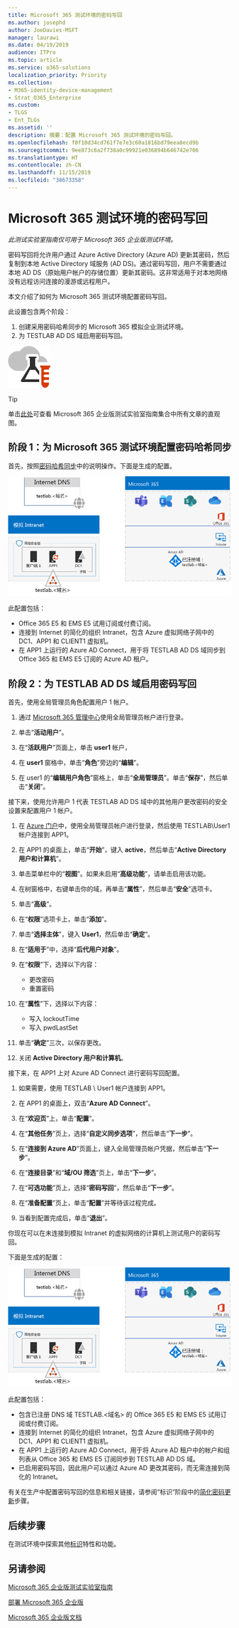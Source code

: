 ```yaml
---
title: Microsoft 365 测试环境的密码写回
ms.author: josephd
author: JoeDavies-MSFT
manager: laurawi
ms.date: 04/19/2019
audience: ITPro
ms.topic: article
ms.service: o365-solutions
localization_priority: Priority
ms.collection:
- M365-identity-device-management
- Strat_O365_Enterprise
ms.custom:
- TLGS
- Ent_TLGs
ms.assetid: ''
description: 摘要：配置 Microsoft 365 测试环境的密码写回。
ms.openlocfilehash: f0f10d34cd761f7e7e3c60a1816bd79eea8ecd9b
ms.sourcegitcommit: 9ee873c6a2f738a0c99921e036894b646742e706
ms.translationtype: HT
ms.contentlocale: zh-CN
ms.lasthandoff: 11/15/2019
ms.locfileid: "38673358"
---
```

# <a name="password-writeback-for-your-microsoft-365-test-environment"></a>Microsoft 365 测试环境的密码写回

*此测试实验室指南仅可用于 Microsoft 365 企业版测试环境。*

密码写回将允许用户通过 Azure Active Directory (Azure AD) 更新其密码，然后复制到本地 Active Directory 域服务 (AD DS)。通过密码写回，用户不需要通过本地 AD DS（原始用户帐户的存储位置）更新其密码。这非常适用于对本地网络没有远程访问连接的漫游或远程用户。

本文介绍了如何为 Microsoft 365 测试环境配置密码写回。

此设置包含两个阶段：

1.  创建采用密码哈希同步的 Microsoft 365 模拟企业测试环境。
2.  为 TESTLAB AD DS 域启用密码写回。
    
![Microsoft 云测试实验室指南](media/m365-enterprise-test-lab-guides/cloud-tlg-icon.png) 
    
> [!TIP]
> 单击[此处](media/m365-enterprise-test-lab-guides/Microsoft365EnterpriseTLGStack.pdf)可查看 Microsoft 365 企业版测试实验室指南集合中所有文章的直观图。
  
## <a name="phase-1-configure-password-hash-synchronization-for-your-microsoft-365-test-environment"></a>阶段 1：为 Microsoft 365 测试环境配置密码哈希同步

首先，按照[密码哈希同步](password-hash-sync-m365-ent-test-environment.md)中的说明操作。下面是生成的配置。
  
![使用密码哈希同步测试环境的模拟企业配置](media/pass-through-auth-m365-ent-test-environment/Phase1.png)
  
此配置包括： 
  
- Office 365 E5 和 EMS E5 试用订阅或付费订阅。
- 连接到 Internet 的简化的组织 Intranet，包含 Azure 虚拟网络子网中的 DC1、APP1 和 CLIENT1 虚拟机。 
- 在 APP1 上运行的 Azure AD Connect，用于将 TESTLAB AD DS 域同步到 Office 365 和 EMS E5 订阅的 Azure AD 租户。

## <a name="phase-2-enable-password-writeback-for-the-testlab-ad-ds-domain"></a>阶段 2：为 TESTLAB AD DS 域启用密码写回

首先，使用全局管理员角色配置用户 1 帐户。

1. 通过 [Microsoft 365 管理中心](https://portal.microsoft.com)使用全局管理员帐户进行登录。

2. 单击“**活动用户**”。
 
3. 在“**活跃用户**”页面上，单击 **user1** 帐户，

4. 在 **user1** 窗格中，单击“**角色**”旁边的“**编辑**”。

5. 在 user1 的“**编辑用户角色**”窗格上，单击“**全局管理员**”。单击“**保存**”，然后单击“**关闭**”。

接下来，使用允许用户 1 代表 TESTLAB AD DS 域中的其他用户更改密码的安全设置来配置用户 1 帐户。

1. 在 [Azure 门户](https://portal.azure.com)中，使用全局管理员帐户进行登录，然后使用 TESTLAB\User1 帐户连接到 APP1。

2.  在 APP1 的桌面上，单击“**开始**”，键入 **active**，然后单击“**Active Directory 用户和计算机**”。

3. 单击菜单栏中的“**视图**”。如果未启用“**高级功能**”，请单击启用该功能。

4. 在树窗格中，右键单击你的域，再单击“**属性**”，然后单击“**安全**”选项卡。

5. 单击“**高级**”。

6. 在“**权限**”选项卡上，单击“**添加**”。

7. 单击“**选择主体**”，键入 **User1**，然后单击“**确定**”。

8. 在“**适用于**”中，选择“**后代用户对象**”。

9. 在“**权限**”下，选择以下内容：

    - 更改密码
    - 重置密码

10. 在“**属性**”下，选择以下内容：
    - 写入 lockoutTime
    - 写入 pwdLastSet

11. 单击“**确定**”三次，以保存更改。

12. 关闭 **Active Directory 用户和计算机**。

接下来，在 APP1 上对 Azure AD Connect 进行密码写回配置。

1. 如果需要，使用 TESTLAB \ User1 帐户连接到 APP1。

2. 在 APP1 的桌面上，双击“**Azure AD Connect**”。

3. 在“**欢迎页**”上，单击“**配置**”。

4. 在“**其他任务**”页上，选择“**自定义同步选项**”，然后单击“**下一步**”。

5. 在“**连接到 Azure AD**”页面上，键入全局管理员帐户凭据，然后单击“**下一步**”。

6. 在“**连接目录**”和“**域/OU 筛选**”页上，单击“**下一步**”。

7. 在“**可选功能**”页上，选择“**密码写回**”，然后单击“**下一步**”。 

8. 在“**准备配置**”页上，单击“**配置**”并等待该过程完成。

9. 当看到配置完成后，单击“**退出**”。

你现在可以在未连接到模拟 Intranet 的虚拟网络的计算机上测试用户的密码写回。

下面是生成的配置：

![使用传递身份验证测试环境的模拟企业配置](media/pass-through-auth-m365-ent-test-environment/Phase1.png)

此配置包括：

- 包含已注册 DNS 域 TESTLAB.\<域名> 的 Office 365 E5 和 EMS E5 试用订阅或付费订阅。
- 连接到 Internet 的简化的组织 Intranet，包含 Azure 虚拟网络子网中的 DC1、APP1 和 CLIENT1 虚拟机。 
- 在 APP1 上运行的 Azure AD Connect，用于将 Azure AD 租户中的帐户和组列表从 Office 365 和 EMS E5 订阅同步到 TESTLAB AD DS 域。 
- 已启用密码写回，因此用户可以通过 Azure AD 更改其密码，而无需连接到简化的 Intranet。

有关在生产中配置密码写回的信息和相关链接，请参阅“标识”阶段中的[简化密码更新](identity-add-user-accounts.md#identity-pw-writeback)步骤。

## <a name="next-step"></a>后续步骤

在测试环境中探索其他[标识](m365-enterprise-test-lab-guides.md#identity)特性和功能。

## <a name="see-also"></a>另请参阅

[Microsoft 365 企业版测试实验室指南](m365-enterprise-test-lab-guides.md)

[部署 Microsoft 365 企业版](deploy-microsoft-365-enterprise.md)

[Microsoft 365 企业版文档](https://docs.microsoft.com/microsoft-365-enterprise/)


